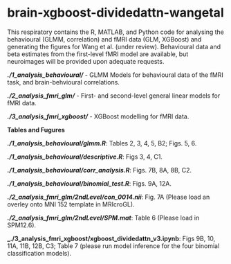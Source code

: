 # brain-xgboost-dividedattn-wangetal

This respiratory contains the R, MATLAB, and Python code for analysing the behavioural (GLMM, correlation) and fMRI data (GLM, XGBoost) and generating the figures for Wang et al. (under review). Behavioural data and beta estimates from the first-level fMRI model are available, but neuroimages will be provided upon adequate requests.

**_./1_analysis_behavioural/_** - GLMM Models for behavioural data of the fMRI task, and brain-behvioural correlations.

**_./2_analysis_fmri_glm/_** - First- and second-level general linear models for fMRI data.

**_./3_analysis_fmri_xgboost/_** - XGBoost modelling for fMRI data.

**Tables and Fugures**

**_./1_analysis_behavioural/glmm.R_**: Tables 2, 3, 4, 5, B2; Figs. 5, 6.

**_./1_analysis_behavioural/descriptive.R_**:  Figs 3, 4, C1.

**_./1_analysis_behavioural/corr_analysis.R_**: Figs. 7B, 8A, 8B, C2.

**_./1_analysis_behavioural/binomial_test.R_**: Figs. 9A, 12A.

**_./2_analysis_fmri_glm/2ndLevel/con_0014.nii_**: Fig. 7A (Please load an overley onto MNI 152 template in MRIcroGL).

**_./2_analysis_fmri_glm/2ndLevel/SPM.mat_**: Table 6 (Please load in SPM12.6).

**_./3_analysis_fmri_xgboost/xgboost_dividedattn_v3.ipynb**: Figs 9B, 10, 11A, 11B, 12B, C3; Table 7 (please run model inference for the four binomial classification models).



